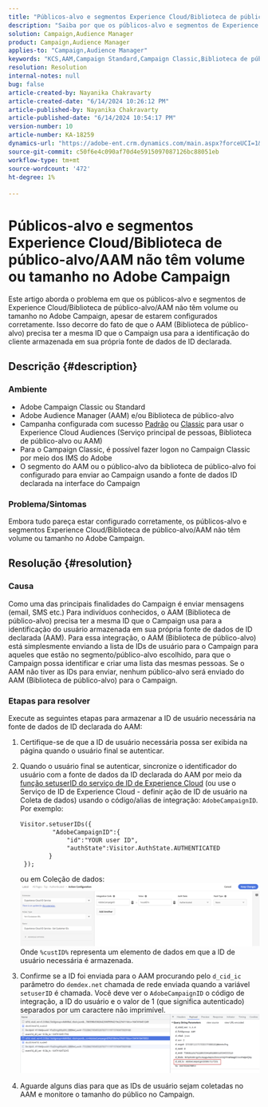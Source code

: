 ```yaml
---
title: "Públicos-alvo e segmentos Experience Cloud/Biblioteca de público-alvo/AAM não têm volume ou tamanho no Adobe Campaign"
description: "Saiba por que os públicos-alvo e segmentos de Experience Cloud/Biblioteca de público-alvo/AAM não têm volume ou tamanho no Adobe Campaign, apesar de estarem configurados corretamente."
solution: Campaign,Audience Manager
product: Campaign,Audience Manager
applies-to: "Campaign,Audience Manager"
keywords: "KCS,AAM,Campaign Standard,Campaign Classic,Biblioteca de público-alvo,Serviço principal de pessoas,Públicos-alvo Experience Cloud"
resolution: Resolution
internal-notes: null
bug: false
article-created-by: Nayanika Chakravarty
article-created-date: "6/14/2024 10:26:12 PM"
article-published-by: Nayanika Chakravarty
article-published-date: "6/14/2024 10:54:17 PM"
version-number: 10
article-number: KA-18259
dynamics-url: "https://adobe-ent.crm.dynamics.com/main.aspx?forceUCI=1&pagetype=entityrecord&etn=knowledgearticle&id=58e4c019-9d2a-ef11-840b-6045bd006704"
source-git-commit: c50f6e4c090af70d4e5915097087126bc88051eb
workflow-type: tm+mt
source-wordcount: '472'
ht-degree: 1%

---
```


# Públicos-alvo e segmentos Experience Cloud/Biblioteca de público-alvo/AAM não têm volume ou tamanho no Adobe Campaign


Este artigo aborda o problema em que os públicos-alvo e segmentos de Experience Cloud/Biblioteca de público-alvo/AAM não têm volume ou tamanho no Adobe Campaign, apesar de estarem configurados corretamente. Isso decorre do fato de que o AAM (Biblioteca de público-alvo) precisa ter a mesma ID que o Campaign usa para a identificação do cliente armazenada em sua própria fonte de dados de ID declarada.

## Descrição {#description}


### Ambiente









- Adobe Campaign Classic ou Standard
- Adobe Audience Manager (AAM) e/ou Biblioteca de público-alvo
- Campanha configurada com sucesso [Padrão](https://experienceleague.adobe.com/docs/campaign-standard/using/integrating-with-adobe-cloud/working-with-campaign-and-audience-manager-or-people-core-service/provisioning-and-configuring-integration-with-audience-manager-or-people-core-service.html?lang=en) ou [Classic](https://experienceleague.adobe.com/docs/campaign-classic/using/integrating-with-adobe-experience-cloud/audience-sharing/configuring-shared-audiences-integration-in-adobe-campaign.html?lang=en) para usar o Experience Cloud Audiences (Serviço principal de pessoas, Biblioteca de público-alvo ou AAM)
- Para o Campaign Classic, é possível fazer logon no Campaign Classic por meio dos IMS do Adobe
- O segmento do AAM ou o público-alvo da biblioteca de público-alvo foi configurado para enviar ao Campaign usando a fonte de dados ID declarada na interface do Campaign


### Problema/Sintomas 

Embora tudo pareça estar configurado corretamente, os públicos-alvo e segmentos Experience Cloud/Biblioteca de público-alvo/AAM não têm volume ou tamanho no Adobe Campaign.


## Resolução {#resolution}


### Causa

Como uma das principais finalidades do Campaign é enviar mensagens (email, SMS etc.) Para indivíduos conhecidos, o AAM (Biblioteca de público-alvo) precisa ter a mesma ID que o Campaign usa para a identificação do usuário armazenada em sua própria fonte de dados de ID declarada (AAM). Para essa integração, o AAM (Biblioteca de público-alvo) está simplesmente enviando a lista de IDs de usuário para o Campaign para aqueles que estão no segmento/público-alvo escolhido, para que o Campaign possa identificar e criar uma lista das mesmas pessoas. Se o AAM não tiver as IDs para enviar, nenhum público-alvo será enviado do AAM (Biblioteca de público-alvo) para o Campaign.

### Etapas para resolver

Execute as seguintes etapas para armazenar a ID de usuário necessária na fonte de dados de ID declarada do AAM:

1. Certifique-se de que a ID de usuário necessária possa ser exibida na página quando o usuário final se autenticar.
2. Quando o usuário final se autenticar, sincronize o identificador do usuário com a fonte de dados da ID declarada do AAM por meio da [função setuserID do serviço de ID de Experience Cloud](https://experienceleague.adobe.com/docs/id-service/using/id-service-api/methods/setcustomerids.html?lang=en) (ou use o Serviço de ID de Experience Cloud - definir ação de ID de usuário na Coleta de dados) usando o código/alias de integração: `AdobeCampaignID`. Por exemplo:


   ```
   Visitor.setuserIDs({
            "AdobeCampaignID":{ 
                "id":"YOUR user ID", 
                "authState":Visitor.AuthState.AUTHENTICATED 
           } 
    });
   ```


   ou em Coleção de dados:
   ![](assets/4e9305cf-76a5-ec11-983f-0022480b028f.png)
Onde `%custID%` representa um elemento de dados em que a ID de usuário necessária é armazenada.
3. Confirme se a ID foi enviada para o AAM procurando pelo `d_cid_ic` parâmetro do `demdex.net` chamada de rede enviada quando a variável `setuserID` é chamada. Você deve ver o `AdobeCampaignID` o código de integração, a ID do usuário e o valor de 1 (que significa autenticado) separados por um caractere não imprimível.    ![](assets/4f9305cf-76a5-ec11-983f-0022480b028f.png)
4. Aguarde alguns dias para que as IDs de usuário sejam coletadas no AAM e monitore o tamanho do público no Campaign.

